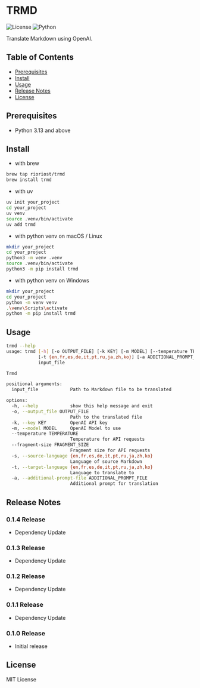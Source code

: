 # TRMD

![License](https://img.shields.io/badge/license-MIT-blue.svg)
![Python](https://img.shields.io/badge/Python-3.13%2B-blue)

Translate Markdown using OpenAI.

## Table of Contents

- [Prerequisites](#prerequisites)
- [Install](#install)
- [Usage](#usage)
- [Release Notes](#release-notes)
- [License](#license)

## Prerequisites

- Python 3.13 and above

## Install

- with brew

```bash
brew tap rioriost/trmd
brew install trmd
```

- with uv

```bash
uv init your_project
cd your_project
uv venv
source .venv/bin/activate
uv add trmd
```

- with python venv on macOS / Linux

```bash
mkdir your_project
cd your_project
python3 -m venv .venv
source .venv/bin/activate
python3 -m pip install trmd
```

- with python venv on Windows

```bash
mkdir your_project
cd your_project
python -m venv venv
.\venv\Scripts\activate
python -m pip install trmd
```

## Usage

```bash
trmd --help
usage: trmd [-h] [-o OUTPUT_FILE] [-k KEY] [-m MODEL] [--temperature TEMPERATURE] [--fragment-size FRAGMENT_SIZE] [-s {en,fr,es,de,it,pt,ru,ja,zh,ko}]
            [-t {en,fr,es,de,it,pt,ru,ja,zh,ko}] [-a ADDITIONAL_PROMPT_FILE]
            input_file

Trmd

positional arguments:
  input_file            Path to Markdown file to be translated

options:
  -h, --help            show this help message and exit
  -o, --output_file OUTPUT_FILE
                        Path to the translated file
  -k, --key KEY         OpenAI API key
  -m, --model MODEL     OpenAI Model to use
  --temperature TEMPERATURE
                        Temperature for API requests
  --fragment-size FRAGMENT_SIZE
                        Fragment size for API requests
  -s, --source-language {en,fr,es,de,it,pt,ru,ja,zh,ko}
                        Language of source Markdown
  -t, --target-language {en,fr,es,de,it,pt,ru,ja,zh,ko}
                        Language to translate to
  -a, --additional-prompt-file ADDITIONAL_PROMPT_FILE
                        Additional prompt for translation
```

## Release Notes

### 0.1.4 Release
- Dependency Update

### 0.1.3 Release
- Dependency Update

### 0.1.2 Release
- Dependency Update

### 0.1.1 Release
- Dependency Update

### 0.1.0 Release
- Initial release

## License

MIT License
